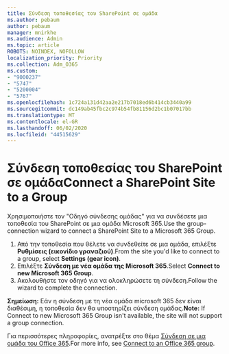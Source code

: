 ```yaml
---
title: Σύνδεση τοποθεσίας του SharePoint σε ομάδα
ms.author: pebaum
author: pebaum
manager: mnirkhe
ms.audience: Admin
ms.topic: article
ROBOTS: NOINDEX, NOFOLLOW
localization_priority: Priority
ms.collection: Adm_O365
ms.custom:
- "9000237"
- "5747"
- "5200004"
- "5767"
ms.openlocfilehash: 1c724a131d42aa2e217b7018ed6b414cb3440a99
ms.sourcegitcommit: dc149ab45fbc2c974b54fb81156d2bc1b07017bb
ms.translationtype: MT
ms.contentlocale: el-GR
ms.lasthandoff: 06/02/2020
ms.locfileid: "44515629"
---
```

# <a name="connect-a-sharepoint-site-to-a-group"></a><span data-ttu-id="29740-102">Σύνδεση τοποθεσίας του SharePoint σε ομάδα</span><span class="sxs-lookup"><span data-stu-id="29740-102">Connect a SharePoint Site to a Group</span></span>

<span data-ttu-id="29740-103">Χρησιμοποιήστε τον "Οδηγό σύνδεσης ομάδας" για να συνδέσετε μια τοποθεσία του SharePoint σε μια ομάδα Microsoft 365.</span><span class="sxs-lookup"><span data-stu-id="29740-103">Use the group-connection wizard to connect a SharePoint Site to a Microsoft 365 Group.</span></span>

1. <span data-ttu-id="29740-104">Από την τοποθεσία που θέλετε να συνδεθείτε σε μια ομάδα, επιλέξτε **Ρυθμίσεις (εικονίδιο γραναζιού)**.</span><span class="sxs-lookup"><span data-stu-id="29740-104">From the site you'd like to connect to a group, select  **Settings (gear icon)**.</span></span>
2. <span data-ttu-id="29740-105">Επιλέξτε **Σύνδεση με νέα ομάδα της Microsoft 365**.</span><span class="sxs-lookup"><span data-stu-id="29740-105">Select  **Connect to new Microsoft 365 Group**.</span></span>
3. <span data-ttu-id="29740-106">Ακολουθήστε τον οδηγό για να ολοκληρώσετε τη σύνδεση.</span><span class="sxs-lookup"><span data-stu-id="29740-106">Follow the wizard to complete the connection.</span></span>

<span data-ttu-id="29740-107">**Σημείωση:**  Εάν η σύνδεση με τη νέα ομάδα microsoft 365 δεν είναι διαθέσιμη, η τοποθεσία δεν θα υποστηρίζει σύνδεση ομάδας.</span><span class="sxs-lookup"><span data-stu-id="29740-107">**Note:**  If Connect to new Microsoft 365 Group isn't available, the site will not support a group connection.</span></span>

<span data-ttu-id="29740-108">Για περισσότερες πληροφορίες, ανατρέξτε στο θέμα [Σύνδεση σε μια ομάδα του Office 365](https://docs.microsoft.com/sharepoint/dev/transform/modernize-connect-to-office365-group).</span><span class="sxs-lookup"><span data-stu-id="29740-108">For more info, see  [Connect to an Office 365 group](https://docs.microsoft.com/sharepoint/dev/transform/modernize-connect-to-office365-group).</span></span>